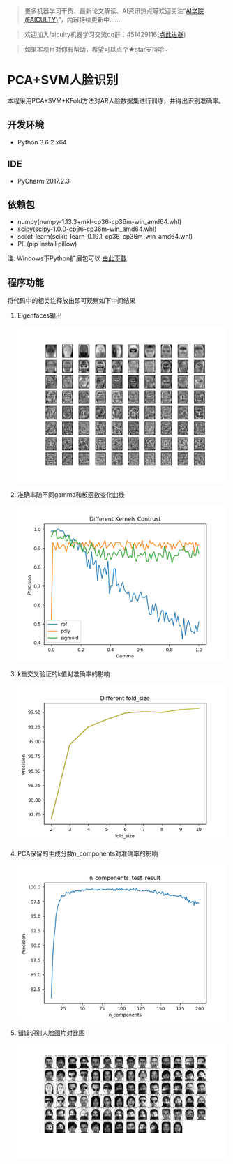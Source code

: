 
> 更多机器学习干货、最新论文解读、AI资讯热点等欢迎关注“[AI学院(FAICULTY)](https://faiculty.com/)”，内容持续更新中……

> 欢迎加入faiculty机器学习交流qq群：451429116([点此进群](//shang.qq.com/wpa/qunwpa?idkey=2a5e710043cbd1200c5ed668cd89ed29731d3daeb4d3bdf3c1a484518793df50))

> 如果本项目对你有帮助，希望可以点个★star支持哈~

# PCA+SVM人脸识别
 本程采用PCA+SVM+KFold方法对AR人脸数据集进行训练，并得出识别准确率。
 
## 开发环境
 
 * Python 3.6.2 x64

## IDE
 * PyCharm 2017.2.3

## 依赖包

* numpy(numpy-1.13.3+mkl-cp36-cp36m-win_amd64.whl)
* scipy(scipy-1.0.0-cp36-cp36m-win_amd64.whl)
* scikit-learn(scikit_learn-0.19.1-cp36-cp36m-win_amd64.whl)
* PIL(pip install pillow)

注: Windows下Python扩展包可以 [由此下载](https://www.lfd.uci.edu/~gohlke/pythonlibs/)

## 程序功能
将代码中的相关注释放出即可观察如下中间结果

1. Eigenfaces输出

	![Eigenfaces输出](./doc/Eigenfaces.png)

2. 准确率随不同gamma和核函数变化曲线

	![准确率随不同gamma和核函数变化曲线](./doc/diff_kernels.png)

3. k重交叉验证的k值对准确率的影响

	![k重交叉验证的k值对准确率的影响](./doc/fold_size.png)

4. PCA保留的主成分数n_components对准确率的影响

	![PCA保留的主成分数n_components对准确率的影响](./doc/n_components.png)

5. 错误识别人脸图片对比图

	![PCA保留的主成分数n_components对准确率的影响](./doc/Show_Wrongly_identified_images.png)
